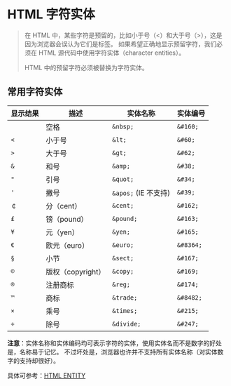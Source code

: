 # HTML 字符实体

> 在 HTML 中，某些字符是预留的，比如小于号（<）和大于号（>），这是因为浏览器会误认为它们是标签。
> 如果希望正确地显示预留字符，我们必须在 HTML 源代码中使用字符实体（character entities）。
>
> HTML 中的预留字符必须被替换为字符实体。

## 常用字符实体

| 显示结果 | 描述              | 实体名称             | 实体编号  |
| -------- | ----------------- | -------------------- | --------- |
|          | 空格              | `&nbsp;`             | `&#160;`  |
| `<`      | 小于号            | `&lt;`               | `&#60;`   |
| `>`      | 大于号            | `&gt;`               | `&#62;`   |
| `&`      | 和号              | `&amp;`              | `&#38;`   |
| `"`      | 引号              | `&quot;`             | `&#34;`   |
| `'`      | 撇号              | `&apos;` (IE 不支持) | `&#39;`   |
| `￠`     | 分（cent）        | `&cent;`             | `&#162;`  |
| `£`      | 镑（pound）       | `&pound;`            | `&#163;`  |
| `¥`      | 元（yen）         | `&yen;`              | `&#165;`  |
| `€`      | 欧元（euro）      | `&euro;`             | `&#8364;` |
| `§`      | 小节              | `&sect;`             | `&#167;`  |
| `©`      | 版权（copyright） | `&copy;`             | `&#169;`  |
| `®`      | 注册商标          | `&reg;`              | `&#174;`  |
| `™`      | 商标              | `&trade;`            | `&#8482;` |
| `×`      | 乘号              | `&times;`            | `&#215;`  |
| `÷`      | 除号              | `&divide;`           | `&#247;`  |

**注意**：实体名称和实体编码均可表示字符的实体，使用实体名而不是数字的好处是，名称易于记忆。
不过坏处是，浏览器也许并不支持所有实体名称（对实体数字的支持却很好）。

具体可参考：[HTML ENTITY](https://www.toptal.com/designers/htmlarrows/)
